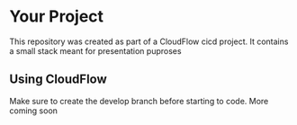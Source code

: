 # Your Project

This repository was created as part of a CloudFlow cicd project. It contains a small stack meant for presentation puproses

## Using CloudFlow

Make sure to create the develop branch before starting to code.
More coming soon
